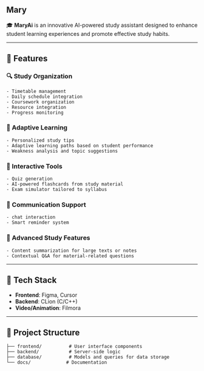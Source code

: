  ## Mary  
🎓 **MaryAi** is an innovative AI-powered study assistant designed to enhance student learning experiences and promote effective study habits.  

---

## 🌟 Features  
### 🔍 Study Organization
    - Timetable management
    - Daily schedule integration
    - Coursework organization
    - Resource integration
    - Progress monitoring

### 🔄 Adaptive Learning
    - Personalized study tips
    - Adaptive learning paths based on student performance
    - Weakness analysis and topic suggestions

### 📅 Interactive Tools
    - Quiz generation
    - AI-powered flashcards from study material
    - Exam simulator tailored to syllabus

### 💬 Communication Support
    - chat interaction
    - Smart reminder system

### 🔧 Advanced Study Features
    - Content summarization for large texts or notes
    - Contextual Q&A for material-related questions


---

## 🔧 Tech Stack  
- **Frontend**: Figma, Cursor  
- **Backend**: CLion (C/C++)  
- **Video/Animation**: Filmora  

---

## 📂 Project Structure  

```
├── frontend/          # User interface components
├── backend/           # Server-side logic
├── database/          # Models and queries for data storage
└── docs/             # Documentation
```

